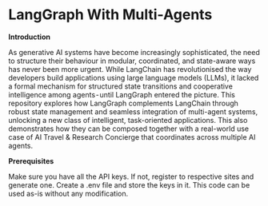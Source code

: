 # LangGraph With Multi-Agents
**Introduction**

As generative AI systems have become increasingly sophisticated, the need to structure their behaviour in modular, coordinated, and state-aware ways has never been more urgent. While LangChain has revolutionised the way developers build applications using large language models (LLMs), it lacked a formal mechanism for structured state transitions and cooperative intelligence among agents - until LangGraph entered the picture.
This repository explores how LangGraph complements LangChain through robust state management and seamless integration of multi-agent systems, unlocking a new class of intelligent, task-oriented applications. This also demonstrates how they can be composed together with a real-world use case of AI Travel & Research Concierge that coordinates across multiple AI agents.


**Prerequisites**

Make sure you have all the API keys. If not, register to respective sites and generate one. Create a .env file and store the keys in it. This code can be used as-is without any modification.

